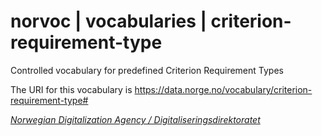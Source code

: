 # norvoc | vocabularies | criterion-requirement-type

Controlled vocabulary for predefined Criterion Requirement Types

The URI for this vocabulary is https://data.norge.no/vocabulary/criterion-requirement-type#

[_Norwegian Digitalization Agency / Digitaliseringsdirektoratet_](https://digdir.no/)

